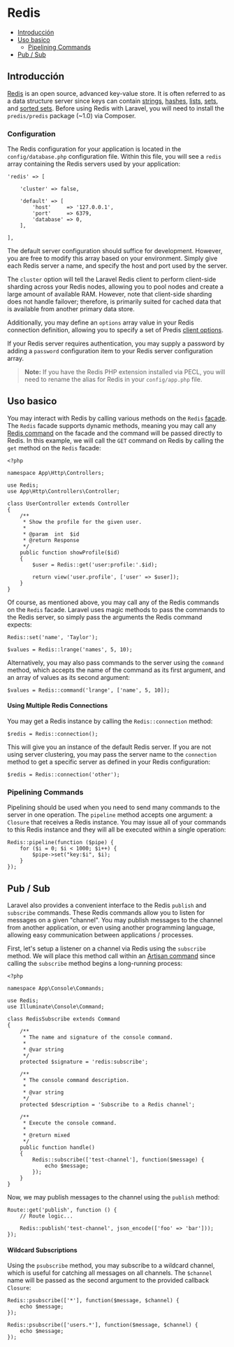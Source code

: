 # Redis

- [Introducción](#introduction)
- [Uso basico](#basic-usage)
	- [Pipelining Commands](#pipelining-commands)
- [Pub / Sub](#pubsub)

<a name="introduction"></a>
## Introducción

[Redis](http://redis.io) is an open source, advanced key-value store. It is often referred to as a data structure server since keys can contain [strings](http://redis.io/topics/data-types#strings), [hashes](http://redis.io/topics/data-types#hashes), [lists](http://redis.io/topics/data-types#lists), [sets](http://redis.io/topics/data-types#sets), and [sorted sets](http://redis.io/topics/data-types#sorted-sets). Before using Redis with Laravel, you will need to install the `predis/predis` package (~1.0) via Composer.

<a name="configuration"></a>
### Configuration

The Redis configuration for your application is located in the `config/database.php` configuration file. Within this file, you will see a `redis` array containing the Redis servers used by your application:

    'redis' => [

        'cluster' => false,

        'default' => [
            'host'     => '127.0.0.1',
            'port'     => 6379,
            'database' => 0,
        ],

    ],

The default server configuration should suffice for development. However, you are free to modify this array based on your environment. Simply give each Redis server a name, and specify the host and port used by the server.

The `cluster` option will tell the Laravel Redis client to perform client-side sharding across your Redis nodes, allowing you to pool nodes and create a large amount of available RAM. However, note that client-side sharding does not handle failover; therefore, is primarily suited for cached data that is available from another primary data store.

Additionally, you may define an `options` array value in your Redis connection definition, allowing you to specify a set of Predis [client options](https://github.com/nrk/predis/wiki/Client-Options).

If your Redis server requires authentication, you may supply a password by adding a `password` configuration item to your Redis server configuration array.

> **Note:** If you have the Redis PHP extension installed via PECL, you will need to rename the alias for Redis in your `config/app.php` file.

<a name="basic-usage"></a>
## Uso basico

You may interact with Redis by calling various methods on the `Redis` [facade](/{{version}}/facades). The `Redis` facade supports dynamic methods, meaning you may call any [Redis command](http://redis.io/commands) on the facade and the command will be passed directly to Redis. In this example, we will call the `GET` command on Redis by calling the `get` method on the `Redis` facade:

	<?php

	namespace App\Http\Controllers;

	use Redis;
	use App\Http\Controllers\Controller;

	class UserController extends Controller
	{
		/**
		 * Show the profile for the given user.
		 *
		 * @param  int  $id
		 * @return Response
		 */
		public function showProfile($id)
		{
			$user = Redis::get('user:profile:'.$id);

			return view('user.profile', ['user' => $user]);
		}
	}

Of course, as mentioned above, you may call any of the Redis commands on the `Redis` facade. Laravel uses magic methods to pass the commands to the Redis server, so simply pass the arguments the Redis command expects:

	Redis::set('name', 'Taylor');

	$values = Redis::lrange('names', 5, 10);

Alternatively, you may also pass commands to the server using the `command` method, which accepts the name of the command as its first argument, and an array of values as its second argument:

	$values = Redis::command('lrange', ['name', 5, 10]);

#### Using Multiple Redis Connections

You may get a Redis instance by calling the `Redis::connection` method:

	$redis = Redis::connection();

This will give you an instance of the default Redis server. If you are not using server clustering, you may pass the server name to the `connection` method to get a specific server as defined in your Redis configuration:

	$redis = Redis::connection('other');

<a name="pipelining-commands"></a>
### Pipelining Commands

Pipelining should be used when you need to send many commands to the server in one operation. The `pipeline` method accepts one argument: a `Closure` that receives a Redis instance. You may issue all of your commands to this Redis instance and they will all be executed within a single operation:

	Redis::pipeline(function ($pipe) {
		for ($i = 0; $i < 1000; $i++) {
			$pipe->set("key:$i", $i);
		}
	});

<a name="pubsub"></a>
## Pub / Sub

Laravel also provides a convenient interface to the Redis `publish` and `subscribe` commands. These Redis commands allow you to listen for messages on a given "channel". You may publish messages to the channel from another application, or even using another programming language, allowing easy communication between applications / processes.

First, let's setup a listener on a channel via Redis using the `subscribe` method. We will place this method call within an [Artisan command](/{{version}}/artisan) since calling the `subscribe` method begins a long-running process:

	<?php

	namespace App\Console\Commands;

	use Redis;
	use Illuminate\Console\Command;

	class RedisSubscribe extends Command
	{
        /**
         * The name and signature of the console command.
         *
         * @var string
         */
        protected $signature = 'redis:subscribe';

	    /**
	     * The console command description.
	     *
	     * @var string
	     */
	    protected $description = 'Subscribe to a Redis channel';

	    /**
	     * Execute the console command.
	     *
	     * @return mixed
	     */
	    public function handle()
	    {
			Redis::subscribe(['test-channel'], function($message) {
				echo $message;
			});
	    }
	}

Now, we may publish messages to the channel using the `publish` method:

	Route::get('publish', function () {
		// Route logic...

		Redis::publish('test-channel', json_encode(['foo' => 'bar']));
	});

#### Wildcard Subscriptions

Using the `psubscribe` method, you may subscribe to a wildcard channel, which is useful for catching all messages on all channels. The `$channel` name will be passed as the second argument to the provided callback `Closure`:

	Redis::psubscribe(['*'], function($message, $channel) {
		echo $message;
	});

	Redis::psubscribe(['users.*'], function($message, $channel) {
		echo $message;
	});

